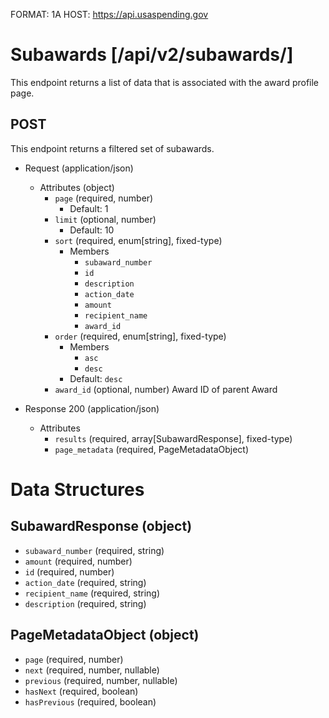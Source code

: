 FORMAT: 1A
HOST: https://api.usaspending.gov

# Subawards [/api/v2/subawards/]

This endpoint returns a list of data that is associated with the award profile page.

## POST

This endpoint returns a filtered set of subawards.

+ Request (application/json)
    + Attributes (object)
        + `page` (required, number)
            + Default: 1
        + `limit` (optional, number)
            + Default: 10
        + `sort` (required, enum[string], fixed-type)
            + Members
                + `subaward_number`
                + `id`
                + `description`
                + `action_date`
                + `amount`
                + `recipient_name`
                + `award_id`
        + `order` (required, enum[string], fixed-type)
            + Members
                + `asc`
                + `desc`
            + Default: `desc`
        + `award_id` (optional, number)
            Award ID of parent Award
            
+ Response 200 (application/json)
    + Attributes
        + `results` (required, array[SubawardResponse], fixed-type)
        + `page_metadata` (required, PageMetadataObject)

# Data Structures

## SubawardResponse (object)
+ `subaward_number` (required, string)
+ `amount` (required, number)
+ `id` (required, number)
+ `action_date` (required, string)
+ `recipient_name` (required, string)
+ `description` (required, string)

## PageMetadataObject (object)
+ `page` (required, number)
+ `next` (required, number, nullable)
+ `previous` (required, number, nullable)
+ `hasNext` (required, boolean)
+ `hasPrevious` (required, boolean)

